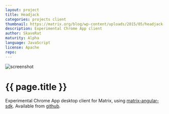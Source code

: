 ```yaml
---
layout: project
title: Headjack
categories: projects client
thumbnail: https://matrix.org/blog/wp-content/uploads/2015/05/headjack-400x284.png
description: Experimental Chrome App client
author: SkaveRat
maturity: Alpha
language: JavaScript
license: Apache
repo: 
---
```


![screenshot](https://matrix.org/blog/wp-content/uploads/2015/05/headjack.png "{{ page.title }}")

# {{ page.title }}
Experimental Chrome App desktop client for Matrix, using [matrix-angular-sdk](https://github.com/matrix-org/matrix-angular-sdk). Available from [github](https://github.com/SkaveRat/headjack).
